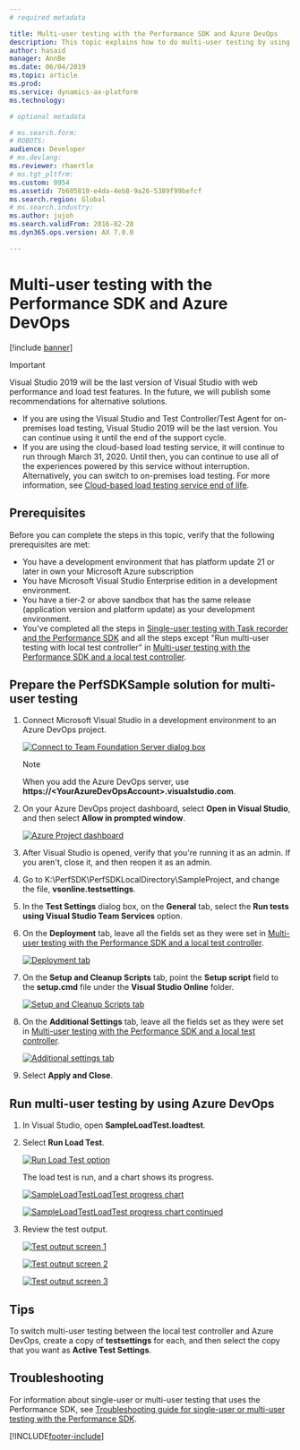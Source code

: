 ```yaml
---
# required metadata

title: Multi-user testing with the Performance SDK and Azure DevOps
description: This topic explains how to do multi-user testing by using the Performance SDK, Microsoft Azure DevOps, and the Task Recorder performance test scripts. 
author: hasaid
manager: AnnBe
ms.date: 06/04/2019
ms.topic: article
ms.prod: 
ms.service: dynamics-ax-platform
ms.technology: 

# optional metadata

# ms.search.form: 
# ROBOTS: 
audience: Developer
# ms.devlang: 
ms.reviewer: rhaertle
# ms.tgt_pltfrm: 
ms.custom: 9954
ms.assetid: 7b605810-e4da-4eb8-9a26-5389f99befcf
ms.search.region: Global
# ms.search.industry: 
ms.author: jujoh
ms.search.validFrom: 2016-02-28
ms.dyn365.ops.version: AX 7.0.0

---
```


# Multi-user testing with the Performance SDK and Azure DevOps

[!include [banner](../includes/banner.md)]

  > [!IMPORTANT]
  > Visual Studio 2019 will be the last version of Visual Studio with web performance and load test features. In the future, we will publish some recommendations for alternative solutions.  
  > - If you are using the Visual Studio and Test Controller/Test Agent for on-premises load testing, Visual Studio 2019 will be the last version. You can continue using it until the end of the support cycle. 
  > - If you are using the cloud-based load testing service, it will continue to run through March 31, 2020. Until then, you can continue to use all of the experiences powered by this service without interruption. Alternatively, you can switch to on-premises load testing. For more information, see [Cloud-based load testing service end of life](https://devblogs.microsoft.com/devops/cloud-based-load-testing-service-eol/).

## Prerequisites

Before you can complete the steps in this topic, verify that the following prerequisites are met:

- You have a development environment that has platform update 21 or later in own your Microsoft Azure subscription
- You have Microsoft Visual Studio Enterprise edition in a development environment.
- You have a tier-2 or above sandbox that has the same release (application version and platform update) as your development environment.
- You've completed all the steps in [Single-user testing with Task recorder and the Performance SDK](single-user-test-perf-sdk.md) and all the steps except "Run multi-user testing with local test controller" in [Multi-user testing with the Performance SDK and a local test controller](multi-user-testing-local-test-controller.md).

## Prepare the PerfSDKSample solution for multi-user testing

1. Connect Microsoft Visual Studio in a development environment to an Azure DevOps project.

    [![Connect to Team Foundation Server dialog box](./media/perfsdk-azuredevops-01.png)](./media/perfsdk-azuredevops-01.png)

    > [!NOTE]
    > When you add the Azure DevOps server, use **https://\<YourAzureDevOpsAccount\>.visualstudio.com**.

2. On your Azure DevOps project dashboard, select **Open in Visual Studio**, and then select **Allow in prompted window**.

    [![Azure Project dashboard](./media/perfsdk-azuredevops-02.png)](./media/perfsdk-azuredevops-02.png)

3. After Visual Studio is opened, verify that you're running it as an admin. If you aren't, close it, and then reopen it as an admin.
4. Go to K:\PerfSDK\PerfSDKLocalDirectory\SampleProject, and change the file, **vsonline.testsettings**.
5. In the **Test Settings** dialog box, on the **General** tab, select the **Run tests using Visual Studio Team Services** option.
6. On the **Deployment** tab, leave all the fields set as they were set in [Multi-user testing with the Performance SDK and a local test controller](multi-user-testing-local-test-controller.md).

    [![Deployment tab](./media/perfsdk-azuredevops-04.png)](./media/perfsdk-azuredevops-04.png)

7. On the **Setup and Cleanup Scripts** tab, point the **Setup script** field to the **setup.cmd** file under the **Visual Studio Online** folder.

    [![Setup and Cleanup Scripts tab](./media/perfsdk-azuredevops-05.png)](./media/perfsdk-azuredevops-05.png)

8. On the **Additional Settings** tab, leave all the fields set as they were set in [Multi-user testing with the Performance SDK and a local test controller](multi-user-testing-local-test-controller.md).

    [![Additional settings tab](./media/perfsdk-azuredevops-06.png)](./media/perfsdk-azuredevops-06.png)

9. Select **Apply and Close**.

## Run multi-user testing by using Azure DevOps

1. In Visual Studio, open **SampleLoadTest.loadtest**.
2. Select **Run Load Test**.

    [![Run Load Test option](./media/perfsdk-azuredevops-07.png)](./media/perfsdk-azuredevops-07.png)

    The load test is run, and a chart shows its progress.    
   
   [![SampleLoadTestLoadTest progress chart](./media/perfsdk-azuredevops-08.png)](./media/perfsdk-azuredevops-08.png)

    [![SampleLoadTestLoadTest progress chart continued](./media/perfsdk-azuredevops-09.png)](./media/perfsdk-azuredevops-09.png)

3. Review the test output.

    [![Test output screen 1](./media/perfsdk-azuredevops-10.png)](./media/perfsdk-azuredevops-10.png)

    [![Test output screen 2](./media/perfsdk-azuredevops-11.png)](./media/perfsdk-azuredevops-11.png)

    [![Test output screen 3](./media/perfsdk-azuredevops-12.png)](./media/perfsdk-azuredevops-12.png)

## Tips

To switch multi-user testing between the local test controller and Azure DevOps, create a copy of **testsettings** for each, and then select the copy that you want as **Active Test Settings**.

## Troubleshooting

For information about single-user or multi-user testing that uses the Performance SDK, see [Troubleshooting guide for single-user or multi-user testing with the Performance SDK](troubleshoot-perf-sdk-user-testing.md).


[!INCLUDE[footer-include](../../../includes/footer-banner.md)]